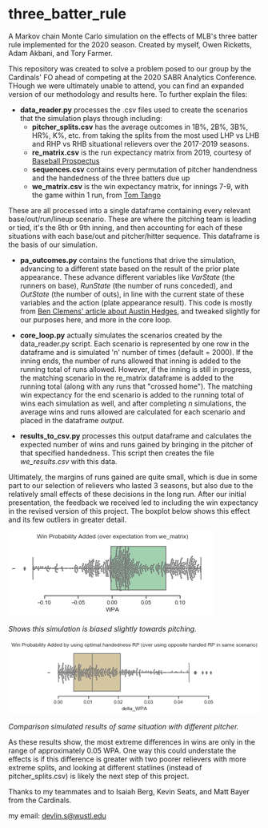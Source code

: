 # three_batter_rule
A Markov chain Monte Carlo simulation on the effects of MLB's three batter rule implemented for the 2020 season. Created by myself, Owen Ricketts, Adam Akbani, and Tory Farmer.

This repository was created to solve a problem posed to our group by the Cardinals' FO ahead of competing at the 2020 SABR Analytics Conference. THough we were ultimately unable to attend, you can find an expanded version of our methodology and results here. To further explain the files:

- __data_reader.py__ processes the .csv files used to create the scenarios that the simulation plays through including:
  - __pitcher_splits.csv__ has the average outcomes in 1B%, 2B%, 3B%, HR%, K%, etc. from taking the splits from the
most used LHP vs LHB and RHP vs RHB situational relievers over the 2017-2019 seasons.
  - __re_matrix.csv__ is the run expectancy matrix from 2019, courtesy of [Baseball Prospectus](https://legacy.baseballprospectus.com/sortable/index.php?cid=975409)
  - __sequences.csv__ contains every permutation of pitcher handendness and the handedness of the three batters due up
  - __we_matrix.csv__ is the win expectancy matrix, for innings 7-9, with the game within 1 run, from [Tom Tango](http://www.tangotiger.net/welist.html)
 
These are all processed into a single dataframe containing every relevant base/out/run/lineup scenario. These are where the pitching team is leading or tied, it's the 8th or 9th inning, and then accounting for each of these situations with each base/out and pitcher/hitter sequence. This dataframe is the basis of our simulation.

- __pa_outcomes.py__ contains the functions that drive the simulation, advancing to a different state based on the result of the prior plate appearance. These advance different variables like *VarState* (the runners on base), *RunState* (the number of runs conceded), and *OutState* (the number of outs), in line with the current state of these variables and the action (plate appearance result). This code is mostly from [Ben Clemens' article about Austin Hedges](https://blogs.fangraphs.com/some-fun-with-austin-hedges-a-baseball-extreme/), and tweaked slightly for our purposes here, and more in the core loop.

- __core_loop.py__ actually simulates the scenarios created by the data_reader.py script. Each scenario is represented by one row in the dataframe and is simulated 'n' number of times (default = 2000). If the inning ends, the number of runs allowed that inning is added to the running total of runs allowed. However, if the inning is still in progress, the matching scenario in the re_matrix dataframe is added to the running total (along with any runs that "crossed home"). The matching win expectancy for the end scenario is added to the running total of wins each simulation as well, and after completing *n* simulations, the average wins and runs allowed are calculated for each scenario and placed in the dataframe *output*.

- __results_to_csv.py__ processes this output dataframe and calculates the expected number of wins and runs gained by bringing in the pitcher of that specified handedness. This script then creates the file *we_results.csv* with this data.

Ultimately, the margins of runs gained are quite small, which is due in some part to our selection of relievers who lasted 3 seasons, but also due to the relatively small effects of these decisions in the long run. After our initial presentation, the feedback we received led to including the win expectancy in the revised version of this project. The boxplot below shows this effect and its few outliers in greater detail.

![Boxplot vs Regular WPA](https://github.com/dev-1999/three_batter_rule/blob/master/images/boxplot_1.png)

*Shows this simulation is biased slightly towards pitching.*



![Boxplot vs Opposite Handedness Within Simulation](https://github.com/dev-1999/three_batter_rule/blob/master/images/boxplot_2.png)

*Comparison simulated results of same situation with different pitcher.* 

As these results show, the most extreme differences in wins are only in the range of approximately 0.05 WPA. One way this could understate the effects is if this difference is greater with two poorer relievers with more extreme splits, and looking at different statlines (instead of pitcher_splits.csv) is likely the next step of this project.

Thanks to my teammates and to Isaiah Berg, Kevin Seats, and Matt Bayer from the Cardinals.

my email: devlin.s@wustl.edu
